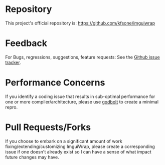 # Repository

This project's official repository is: https://github.com/kfsone/imguiwrap


# Feedback

For Bugs, regressions, suggestions, feature requests: See the [Github issue tracker](https://github.com/kfsone/imguiwrap/issues).


# Performance Concerns

If you identify a coding issue that results in sub-optimal performance for one or more compiler/architecture, please use
[godbolt](https://clang.godbolt.org) to create a minimal repro.


# Pull Requests/Forks

If you choose to embark on a significant amount of work fixing/extending/customizing ImguiWrap, please create a corresponding issue
if one doesn't already exist so I can have a sense of what impact future changes may have.
